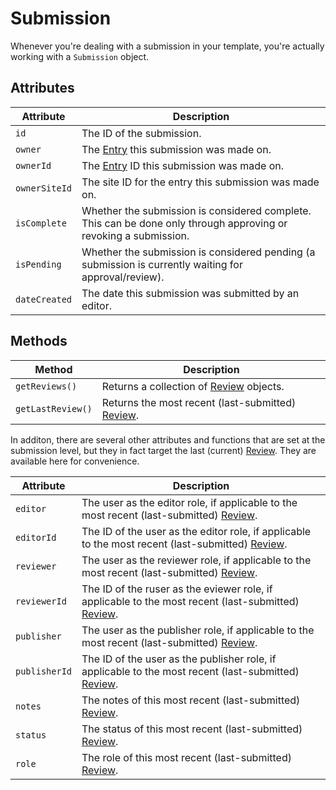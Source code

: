 # Submission
Whenever you're dealing with a submission in your template, you're actually working with a `Submission` object.

## Attributes

Attribute | Description
--- | ---
`id` | The ID of the submission.
`owner` | The [Entry](https://docs.craftcms.com/api/v4/craft-elements-entry.html) this submission was made on.
`ownerId` | The [Entry](https://docs.craftcms.com/api/v4/craft-elements-entry.html) ID this submission was made on.
`ownerSiteId` | The site ID for the entry this submission was made on.
`isComplete` | Whether the submission is considered complete. This can be done only through approving or revoking a submission.
`isPending` | Whether the submission is considered pending (a submission is currently waiting for approval/review).
`dateCreated` | The date this submission was submitted by an editor.

## Methods

Method | Description
--- | ---
`getReviews()` | Returns a collection of [Review](docs:developers/review) objects.
`getLastReview()` | Returns the most recent (last-submitted) [Review](docs:developers/review).


In additon, there are several other attributes and functions that are set at the submission level, but they in fact target the last (current) [Review](docs:developers/review). They are available here for convenience.

Attribute | Description
--- | ---
`editor` | The user as the editor role, if applicable to the most recent (last-submitted) [Review](docs:developers/review).
`editorId` | The ID of the user as the editor role, if applicable to the most recent (last-submitted) [Review](docs:developers/review).
`reviewer` | The user as the reviewer role, if applicable to the most recent (last-submitted) [Review](docs:developers/review).
`reviewerId` | The ID of the ruser as the eviewer role, if applicable to the most recent (last-submitted) [Review](docs:developers/review).
`publisher` | The user as the publisher role, if applicable to the most recent (last-submitted) [Review](docs:developers/review).
`publisherId` | The ID of the user as the publisher role, if applicable to the most recent (last-submitted) [Review](docs:developers/review).
`notes` | The notes of this most recent (last-submitted) [Review](docs:developers/review).
`status` | The status of this most recent (last-submitted) [Review](docs:developers/review).
`role` | The role of this most recent (last-submitted) [Review](docs:developers/review).
